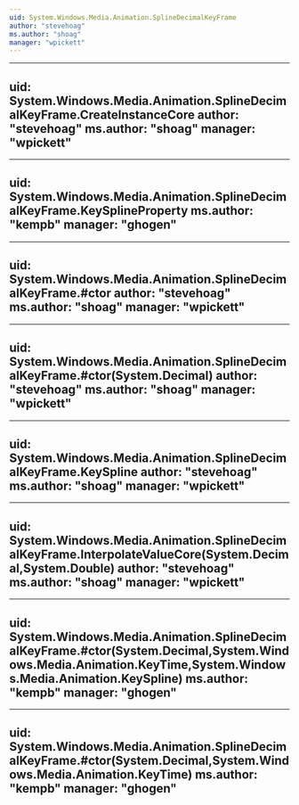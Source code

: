 ```yaml
---
uid: System.Windows.Media.Animation.SplineDecimalKeyFrame
author: "stevehoag"
ms.author: "shoag"
manager: "wpickett"
---
```


---
uid: System.Windows.Media.Animation.SplineDecimalKeyFrame.CreateInstanceCore
author: "stevehoag"
ms.author: "shoag"
manager: "wpickett"
---

---
uid: System.Windows.Media.Animation.SplineDecimalKeyFrame.KeySplineProperty
ms.author: "kempb"
manager: "ghogen"
---

---
uid: System.Windows.Media.Animation.SplineDecimalKeyFrame.#ctor
author: "stevehoag"
ms.author: "shoag"
manager: "wpickett"
---

---
uid: System.Windows.Media.Animation.SplineDecimalKeyFrame.#ctor(System.Decimal)
author: "stevehoag"
ms.author: "shoag"
manager: "wpickett"
---

---
uid: System.Windows.Media.Animation.SplineDecimalKeyFrame.KeySpline
author: "stevehoag"
ms.author: "shoag"
manager: "wpickett"
---

---
uid: System.Windows.Media.Animation.SplineDecimalKeyFrame.InterpolateValueCore(System.Decimal,System.Double)
author: "stevehoag"
ms.author: "shoag"
manager: "wpickett"
---

---
uid: System.Windows.Media.Animation.SplineDecimalKeyFrame.#ctor(System.Decimal,System.Windows.Media.Animation.KeyTime,System.Windows.Media.Animation.KeySpline)
ms.author: "kempb"
manager: "ghogen"
---

---
uid: System.Windows.Media.Animation.SplineDecimalKeyFrame.#ctor(System.Decimal,System.Windows.Media.Animation.KeyTime)
ms.author: "kempb"
manager: "ghogen"
---
